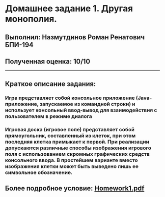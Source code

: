 # Домашнее задание 1. Другая монополия.

## Выполнил: Назмутдинов Роман Ренатович БПИ-194
## Полученная оценка: 10/10

---

## **Краткое описание задания:**

### Игра представляет собой консольное приложение (Java-приложение, запускаемое из командной строки) и использует консольный ввод-вывод для взаимодействия с пользователем в режиме диалога

### Игровая доска (игровое поле) представляет собой прямоугольник, составленный из клеток, при этом последняя клетка примыкает к первой. При реализации допускаются различные способы изображения игрового поля с использованием скромных графических средств консольного ввода. В простейшем варианте вместо изображения клетки может быть выведено лишь ее символьное обозначение.

## **Более подробное условие:** [Homework1.pdf](https://github.com/Mudrets/Java_HW_HSE/blob/master/HW1/Homework1.pdf)